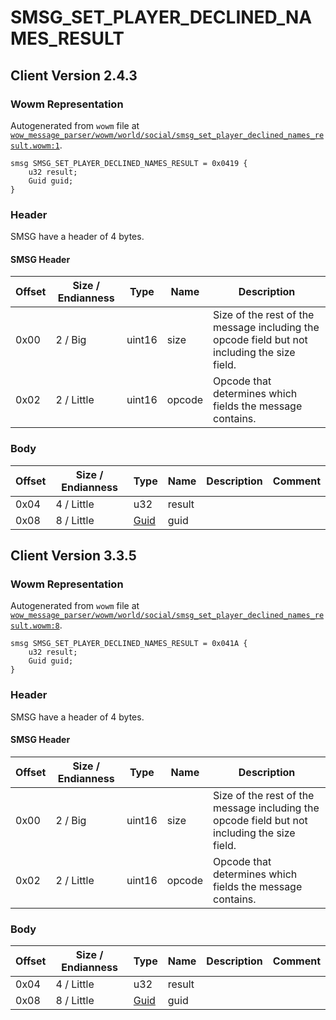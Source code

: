 # SMSG_SET_PLAYER_DECLINED_NAMES_RESULT

## Client Version 2.4.3

### Wowm Representation

Autogenerated from `wowm` file at [`wow_message_parser/wowm/world/social/smsg_set_player_declined_names_result.wowm:1`](https://github.com/gtker/wow_messages/tree/main/wow_message_parser/wowm/world/social/smsg_set_player_declined_names_result.wowm#L1).
```rust,ignore
smsg SMSG_SET_PLAYER_DECLINED_NAMES_RESULT = 0x0419 {
    u32 result;
    Guid guid;
}
```
### Header

SMSG have a header of 4 bytes.

#### SMSG Header

| Offset | Size / Endianness | Type   | Name   | Description |
| ------ | ----------------- | ------ | ------ | ----------- |
| 0x00   | 2 / Big           | uint16 | size   | Size of the rest of the message including the opcode field but not including the size field.|
| 0x02   | 2 / Little        | uint16 | opcode | Opcode that determines which fields the message contains.|

### Body

| Offset | Size / Endianness | Type | Name | Description | Comment |
| ------ | ----------------- | ---- | ---- | ----------- | ------- |
| 0x04 | 4 / Little | u32 | result |  |  |
| 0x08 | 8 / Little | [Guid](../types/packed-guid.md) | guid |  |  |

## Client Version 3.3.5

### Wowm Representation

Autogenerated from `wowm` file at [`wow_message_parser/wowm/world/social/smsg_set_player_declined_names_result.wowm:8`](https://github.com/gtker/wow_messages/tree/main/wow_message_parser/wowm/world/social/smsg_set_player_declined_names_result.wowm#L8).
```rust,ignore
smsg SMSG_SET_PLAYER_DECLINED_NAMES_RESULT = 0x041A {
    u32 result;
    Guid guid;
}
```
### Header

SMSG have a header of 4 bytes.

#### SMSG Header

| Offset | Size / Endianness | Type   | Name   | Description |
| ------ | ----------------- | ------ | ------ | ----------- |
| 0x00   | 2 / Big           | uint16 | size   | Size of the rest of the message including the opcode field but not including the size field.|
| 0x02   | 2 / Little        | uint16 | opcode | Opcode that determines which fields the message contains.|

### Body

| Offset | Size / Endianness | Type | Name | Description | Comment |
| ------ | ----------------- | ---- | ---- | ----------- | ------- |
| 0x04 | 4 / Little | u32 | result |  |  |
| 0x08 | 8 / Little | [Guid](../types/packed-guid.md) | guid |  |  |

